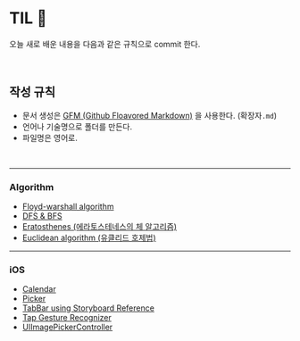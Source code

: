 # TIL 📝
오늘 새로 배운 내용을 다음과 같은 규칙으로 commit 한다.

<br/>

## 작성 규칙
- 문서 생성은 [GFM (Github Floavored Markdown)](https://help.github.com/en/github/writing-on-github) 을 사용한다. (확장자```.md```)
- 언어나 기술명으로 폴더를 만든다.
- 파일명은 영어로.

<br/>

---

### Algorithm
- [Floyd-warshall algorithm](https://github.com/ChoiEunji0114/TIL/blob/master/algorithm/floyd-warshall.md)
- [DFS & BFS](https://github.com/ChoiEunji0114/TIL/blob/master/algorithm/DFS_and_BFS.md)
- [Eratosthenes (에라토스테네스의 체 알고리즘)](https://github.com/ChoiEunji0114/TIL/blob/master/algorithm/erathosthenes.md)
- [Euclidean algorithm (유클리드 호제법)](https://github.com/ChoiEunji0114/TIL/blob/master/algorithm/Euclidean_algorithm.md)

---

### iOS
- [Calendar](https://github.com/ChoiEunji0114/TIL/blob/master/iOS/calendar.md)
- [Picker](https://github.com/ChoiEunji0114/TIL/blob/master/iOS/picker.md)
- [TabBar using Storyboard Reference](https://github.com/ChoiEunji0114/TIL/blob/master/iOS/StoryboardReference.md)
- [Tap Gesture Recognizer](https://github.com/ChoiEunji0114/TIL/blob/master/iOS/tapGestureRecognizer.md)
- [UIImagePickerController](https://github.com/ChoiEunji0114/TIL/blob/master/iOS/UIImagePickerController.md)




